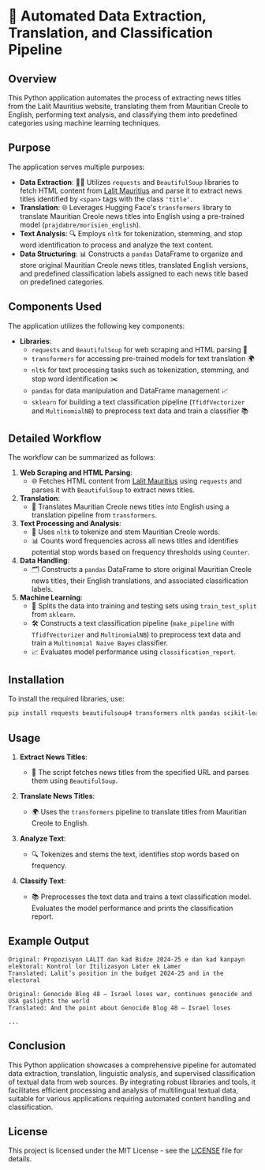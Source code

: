 # 📰 Automated Data Extraction, Translation, and Classification Pipeline

## Overview

This Python application automates the process of extracting news titles from the Lalit Mauritius website, translating them from Mauritian Creole to English, performing text analysis, and classifying them into predefined categories using machine learning techniques.

## Purpose

The application serves multiple purposes:
- **Data Extraction**: 🕵️‍♂️ Utilizes `requests` and `BeautifulSoup` libraries to fetch HTML content from [Lalit Mauritius](https://www.lalitmauritius.org/) and parse it to extract news titles identified by `<span>` tags with the class `'title'`.
- **Translation**: 🌐 Leverages Hugging Face's `transformers` library to translate Mauritian Creole news titles into English using a pre-trained model (`prajdabre/morisien_english`).
- **Text Analysis**: 🔍 Employs `nltk` for tokenization, stemming, and stop word identification to process and analyze the text content.
- **Data Structuring**: 📊 Constructs a `pandas` DataFrame to organize and store original Mauritian Creole news titles, translated English versions, and predefined classification labels assigned to each news title based on predefined categories.

## Components Used

The application utilizes the following key components:
- **Libraries**: 
  - `requests` and `BeautifulSoup` for web scraping and HTML parsing 🧩
  - `transformers` for accessing pre-trained models for text translation 🌍
  - `nltk` for text processing tasks such as tokenization, stemming, and stop word identification ✂️
  - `pandas` for data manipulation and DataFrame management 📈
  - `sklearn` for building a text classification pipeline (`TfidfVectorizer` and `MultinomialNB`) to preprocess text data and train a classifier 📚

## Detailed Workflow

The workflow can be summarized as follows:
1. **Web Scraping and HTML Parsing**:
   - 🌐 Fetches HTML content from [Lalit Mauritius](https://www.lalitmauritius.org/) using `requests` and parses it with `BeautifulSoup` to extract news titles.
2. **Translation**:
   - 🔄 Translates Mauritian Creole news titles into English using a translation pipeline from `transformers`.
3. **Text Processing and Analysis**:
   - 📝 Uses `nltk` to tokenize and stem Mauritian Creole words.
   - 📊 Counts word frequencies across all news titles and identifies potential stop words based on frequency thresholds using `Counter`.
4. **Data Handling**:
   - 🗂️ Constructs a `pandas` DataFrame to store original Mauritian Creole news titles, their English translations, and associated classification labels.
5. **Machine Learning**:
   - 🤖 Splits the data into training and testing sets using `train_test_split` from `sklearn`.
   - 🛠️ Constructs a text classification pipeline (`make_pipeline` with `TfidfVectorizer` and `MultinomialNB`) to preprocess text data and train a `Multinomial Naive Bayes` classifier.
   - 📈 Evaluates model performance using `classification_report`.

## Installation

To install the required libraries, use:

```bash
pip install requests beautifulsoup4 transformers nltk pandas scikit-learn
```

## Usage

1. **Extract News Titles**:
   - 📰 The script fetches news titles from the specified URL and parses them using `BeautifulSoup`.

2. **Translate News Titles**:
   - 🌍 Uses the `transformers` pipeline to translate titles from Mauritian Creole to English.

3. **Analyze Text**:
   - 🔍 Tokenizes and stems the text, identifies stop words based on frequency.

4. **Classify Text**:
   - 📚 Preprocesses the text data and trains a text classification model. Evaluates the model performance and prints the classification report.

## Example Output

```plaintext
Original: Propozisyon LALIT dan kad Bidze 2024-25 e dan kad kanpayn elektoral: Kontrol lor Itilizasyon Later ek Lamer
Translated: Lalit’s position in the budget 2024-25 and in the electoral

Original: Genocide Blog 48 – Israel loses war, continues genocide and USA gaslights the world
Translated: And the point about Genocide Blog 48 – Israel loses

...
```

## Conclusion

This Python application showcases a comprehensive pipeline for automated data extraction, translation, linguistic analysis, and supervised classification of textual data from web sources. By integrating robust libraries and tools, it facilitates efficient processing and analysis of multilingual textual data, suitable for various applications requiring automated content handling and classification.

## License

This project is licensed under the MIT License - see the [LICENSE](LICENSE) file for details.
